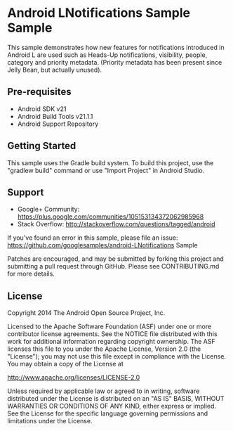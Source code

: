 Android LNotifications Sample Sample
===================================

This sample demonstrates how new features for notifications introduced in Android L
are used such as Heads-Up notifications, visibility, people, category and priority
metadata. (Priority metadata has been present since Jelly Bean, but actually unused).

Pre-requisites
--------------

- Android SDK v21
- Android Build Tools v21.1.1
- Android Support Repository

Getting Started
---------------

This sample uses the Gradle build system. To build this project, use the
"gradlew build" command or use "Import Project" in Android Studio.

Support
-------

- Google+ Community: https://plus.google.com/communities/105153134372062985968
- Stack Overflow: http://stackoverflow.com/questions/tagged/android

If you've found an error in this sample, please file an issue:
https://github.com/googlesamples/android-LNotifications Sample

Patches are encouraged, and may be submitted by forking this project and
submitting a pull request through GitHub. Please see CONTRIBUTING.md for more details.

License
-------

Copyright 2014 The Android Open Source Project, Inc.

Licensed to the Apache Software Foundation (ASF) under one or more contributor
license agreements.  See the NOTICE file distributed with this work for
additional information regarding copyright ownership.  The ASF licenses this
file to you under the Apache License, Version 2.0 (the "License"); you may not
use this file except in compliance with the License.  You may obtain a copy of
the License at

http://www.apache.org/licenses/LICENSE-2.0

Unless required by applicable law or agreed to in writing, software
distributed under the License is distributed on an "AS IS" BASIS, WITHOUT
WARRANTIES OR CONDITIONS OF ANY KIND, either express or implied.  See the
License for the specific language governing permissions and limitations under
the License.

